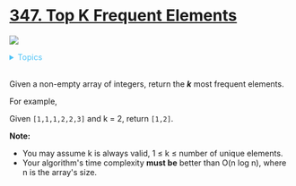 # [347. Top K Frequent Elements](https://leetcode.com/problems/top-k-frequent-elements/description/)

![](https://img.shields.io/badge/Difficulty-Medium-F8AF40.svg)

<details>
<summary style="color:#4FC3F7">Topics</summary>

* [`Hash Table`](https://leetcode.com/tag/hash-table/)
* [`Heap`](https://leetcode.com/tag/heap/)

</details>
<br />


Given a non-empty array of integers, return the ***k*** most frequent elements.

For example,

Given `[1,1,1,2,2,3]` and k = 2, return `[1,2]`.

**Note:**

 + You may assume k is always valid, 1 ≤ k ≤ number of unique elements.
 + Your algorithm's time complexity **must be** better than O(n log n), where n is the array's size.
